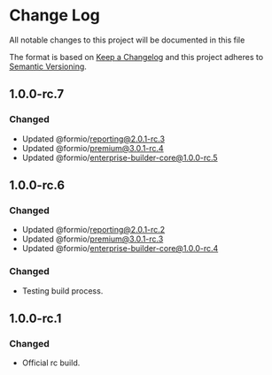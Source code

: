 # Change Log
All notable changes to this project will be documented in this file

The format is based on [Keep a Changelog](http://keepachangelog.com/)
and this project adheres to [Semantic Versioning](http://semver.org/).


## 1.0.0-rc.7
### Changed
 - Updated @formio/reporting@2.0.1-rc.3
 - Updated @formio/premium@3.0.1-rc.4
 - Updated @formio/enterprise-builder-core@1.0.0-rc.5

## 1.0.0-rc.6
### Changed
 - Updated @formio/reporting@2.0.1-rc.2
 - Updated @formio/premium@3.0.1-rc.3
 - Updated @formio/enterprise-builder-core@1.0.0-rc.4

### Changed
 - Testing build process.

## 1.0.0-rc.1
### Changed
 - Official rc build.
